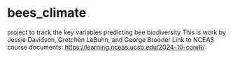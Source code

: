 # bees_climate
project to track the key variables predicting bee biodiversity
This is work by Jessie Davidson, Gretchen LeBuhn, and George Brooder
 Link to NCEAS course documents: https://learning.nceas.ucsb.edu/2024-10-coreR/
